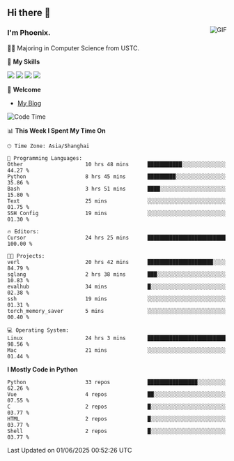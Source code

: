 ## Hi there 👋
<img align="right" alt="GIF" src="https://raw.githubusercontent.com/JoeyBling/JoeyBling/master/pic/pusheencode.gif" />

### I'm Phoenix.

👨‍🎓 Majoring in Computer Science from USTC.

🌟 **My Skills**

![](https://img.shields.io/badge/-Python-3e74a2?style=flat-square&logo=Python&logoColor=fff)
![](https://img.shields.io/badge/-C++-9f62a5?style=flat&logo=cplusplus&logoColor=white)
![](https://img.shields.io/badge/-Linux-185886?style=flat-square&logo=Linux&logoColor=fff)
![](https://img.shields.io/badge/-Rust-ff4136?style=flat-square&logo=Rust&logoColor=fff)

💬 **Welcome**

- [My Blog](https://ysy-phoenix.github.io/)

<!--START_SECTION:waka-->
![Code Time](http://img.shields.io/badge/Code%20Time-1%2C569%20hrs%2024%20mins-blue)

📊 **This Week I Spent My Time On** 

```text
🕑︎ Time Zone: Asia/Shanghai

💬 Programming Languages: 
Other                    10 hrs 48 mins      ███████████░░░░░░░░░░░░░░   44.27 % 
Python                   8 hrs 45 mins       █████████░░░░░░░░░░░░░░░░   35.86 % 
Bash                     3 hrs 51 mins       ████░░░░░░░░░░░░░░░░░░░░░   15.80 % 
Text                     25 mins             ░░░░░░░░░░░░░░░░░░░░░░░░░   01.75 % 
SSH Config               19 mins             ░░░░░░░░░░░░░░░░░░░░░░░░░   01.30 % 

🔥 Editors: 
Cursor                   24 hrs 25 mins      █████████████████████████   100.00 % 

🐱‍💻 Projects: 
verl                     20 hrs 42 mins      █████████████████████░░░░   84.79 % 
sglang                   2 hrs 38 mins       ███░░░░░░░░░░░░░░░░░░░░░░   10.83 % 
evalhub                  34 mins             █░░░░░░░░░░░░░░░░░░░░░░░░   02.38 % 
ssh                      19 mins             ░░░░░░░░░░░░░░░░░░░░░░░░░   01.31 % 
torch_memory_saver       5 mins              ░░░░░░░░░░░░░░░░░░░░░░░░░   00.40 % 

💻 Operating System: 
Linux                    24 hrs 3 mins       █████████████████████████   98.56 % 
Mac                      21 mins             ░░░░░░░░░░░░░░░░░░░░░░░░░   01.44 % 
```

**I Mostly Code in Python** 

```text
Python                   33 repos            ████████████████░░░░░░░░░   62.26 % 
Vue                      4 repos             ██░░░░░░░░░░░░░░░░░░░░░░░   07.55 % 
C                        2 repos             █░░░░░░░░░░░░░░░░░░░░░░░░   03.77 % 
HTML                     2 repos             █░░░░░░░░░░░░░░░░░░░░░░░░   03.77 % 
Shell                    2 repos             █░░░░░░░░░░░░░░░░░░░░░░░░   03.77 % 
```




 Last Updated on 01/06/2025 00:52:26 UTC
<!--END_SECTION:waka-->

<!--
**ysy-phoenix/ysy-phoenix** is a ✨ _special_ ✨ repository because its `README.md` (this file) appears on your GitHub profile.

Here are some ideas to get you started:

- 🔭 I’m currently working on ...
- 🌱 I’m currently learning ...
- 👯 I’m looking to collaborate on ...
- 🤔 I’m looking for help with ...
- 💬 Ask me about ...
- 📫 How to reach me: ...
- 😄 Pronouns: ...
- ⚡ Fun fact: ...
-->
